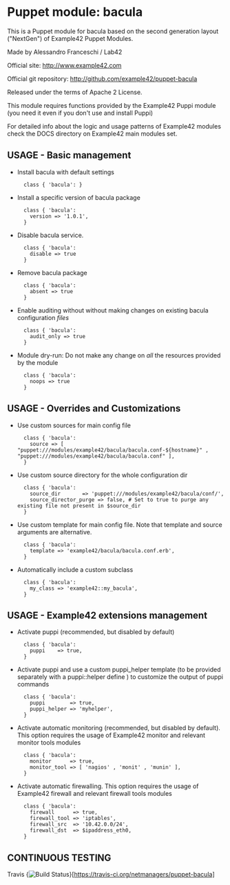 # Puppet module: bacula

This is a Puppet module for bacula based on the second generation layout ("NextGen") of Example42 Puppet Modules.

Made by Alessandro Franceschi / Lab42

Official site: http://www.example42.com

Official git repository: http://github.com/example42/puppet-bacula

Released under the terms of Apache 2 License.

This module requires functions provided by the Example42 Puppi module (you need it even if you don't use and install Puppi)

For detailed info about the logic and usage patterns of Example42 modules check the DOCS directory on Example42 main modules set.


## USAGE - Basic management

* Install bacula with default settings

        class { 'bacula': }

* Install a specific version of bacula package

        class { 'bacula':
          version => '1.0.1',
        }

* Disable bacula service.

        class { 'bacula':
          disable => true
        }

* Remove bacula package

        class { 'bacula':
          absent => true
        }

* Enable auditing without without making changes on existing bacula configuration *files*

        class { 'bacula':
          audit_only => true
        }

* Module dry-run: Do not make any change on *all* the resources provided by the module

        class { 'bacula':
          noops => true
        }


## USAGE - Overrides and Customizations
* Use custom sources for main config file 

        class { 'bacula':
          source => [ "puppet:///modules/example42/bacula/bacula.conf-${hostname}" , "puppet:///modules/example42/bacula/bacula.conf" ], 
        }


* Use custom source directory for the whole configuration dir

        class { 'bacula':
          source_dir       => 'puppet:///modules/example42/bacula/conf/',
          source_director_purge => false, # Set to true to purge any existing file not present in $source_dir
        }

* Use custom template for main config file. Note that template and source arguments are alternative. 

        class { 'bacula':
          template => 'example42/bacula/bacula.conf.erb',
        }

* Automatically include a custom subclass

        class { 'bacula':
          my_class => 'example42::my_bacula',
        }


## USAGE - Example42 extensions management 
* Activate puppi (recommended, but disabled by default)

        class { 'bacula':
          puppi    => true,
        }

* Activate puppi and use a custom puppi_helper template (to be provided separately with a puppi::helper define ) to customize the output of puppi commands 

        class { 'bacula':
          puppi        => true,
          puppi_helper => 'myhelper', 
        }

* Activate automatic monitoring (recommended, but disabled by default). This option requires the usage of Example42 monitor and relevant monitor tools modules

        class { 'bacula':
          monitor      => true,
          monitor_tool => [ 'nagios' , 'monit' , 'munin' ],
        }

* Activate automatic firewalling. This option requires the usage of Example42 firewall and relevant firewall tools modules

        class { 'bacula':       
          firewall      => true,
          firewall_tool => 'iptables',
          firewall_src  => '10.42.0.0/24',
          firewall_dst  => $ipaddress_eth0,
        }


## CONTINUOUS TESTING

Travis {<img src="https://travis-ci.org/netmanagers/puppet-bacula.png?branch=master" alt="Build Status" />}[https://travis-ci.org/netmanagers/puppet-bacula]
